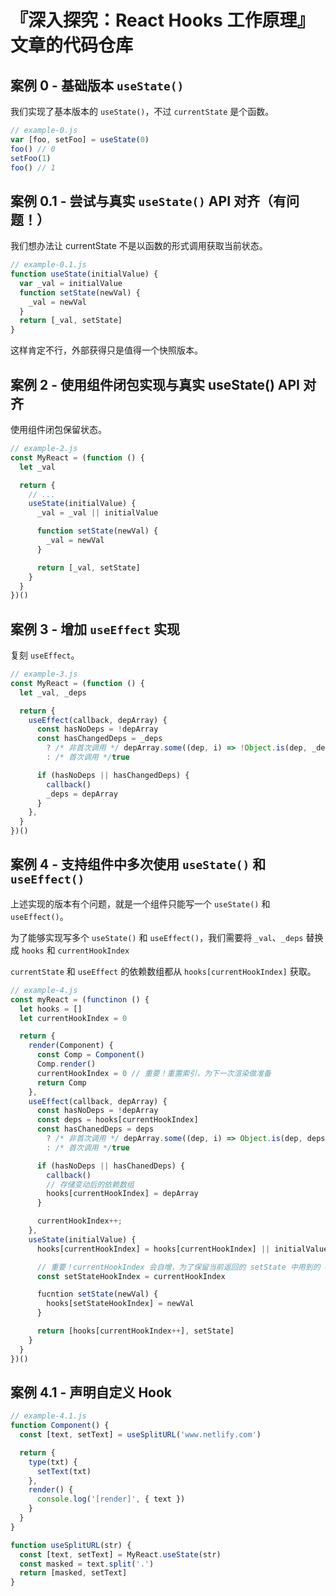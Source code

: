# 『深入探究：React Hooks 工作原理』文章的代码仓库

## 案例 0 - 基础版本 `useState()`

我们实现了基本版本的 `useState()`，不过 `currentState` 是个函数。

```js
// example-0.js
var [foo, setFoo] = useState(0)
foo() // 0
setFoo(1)
foo() // 1
```



## 案例 0.1 - 尝试与真实 `useState()` API 对齐（有问题！）

我们想办法让 currentState 不是以函数的形式调用获取当前状态。

```js
// example-0.1.js
function useState(initialValue) {
  var _val = initialValue
  function setState(newVal) {
    _val = newVal
  }
  return [_val, setState]
}
```

这样肯定不行，外部获得只是值得一个快照版本。

## 案例 2 - 使用组件闭包实现与真实 useState() API 对齐

使用组件闭包保留状态。

```js
// example-2.js
const MyReact = (function () {
  let _val

  return {
    // ...
    useState(initialValue) {
      _val = _val || initialValue

      function setState(newVal) {
        _val = newVal
      }

      return [_val, setState]
    }
  }
})()
```

## 案例 3 - 增加 `useEffect` 实现

复刻 `useEffect`。

```js
// example-3.js
const MyReact = (function () {
  let _val, _deps 

  return {
    useEffect(callback, depArray) {
      const hasNoDeps = !depArray
      const hasChangedDeps = _deps 
        ? /* 非首次调用 */ depArray.some((dep, i) => !Object.is(dep, _deps[i]))
        : /* 首次调用 */true

      if (hasNoDeps || hasChangedDeps) {
        callback()
        _deps = depArray
      }
    },
  }
})()
```

## 案例 4 - 支持组件中多次使用 `useState()` 和 `useEffect()`

上述实现的版本有个问题，就是一个组件只能写一个 `useState()` 和 `useEffect()`。

为了能够实现写多个 `useState()` 和 `useEffect()`，我们需要将 `_val`、`_deps` 替换成 `hooks` 和 `currentHookIndex`

`currentState` 和 `useEffect` 的依赖数组都从 `hooks[currentHookIndex]` 获取。

```js
// example-4.js
const myReact = (functinon () {
  let hooks = []
  let currentHookIndex = 0

  return {
    render(Component) {
      const Comp = Component()
      Comp.render()
      currentHookIndex = 0 // 重要！重置索引，为下一次渲染做准备
      return Comp
    },
    useEffect(callback, depArray) {
      const hasNoDeps = !depArray
      const deps = hooks[currentHookIndex]
      const hasChanedDeps = deps
        ? /* 非首次调用 */ depArray.some((dep, i) => Object.is(dep, deps[i]))
        : /* 首次调用 */true

      if (hasNoDeps || hasChanedDeps) {
        callback()
        // 存储变动后的依赖数组
        hooks[currentHookIndex] = depArray
      }

      currentHookIndex++;
    },
    useState(initialValue) {
      hooks[currentHookIndex] = hooks[currentHookIndex] || initialValue 

      // 重要！currentHookIndex 会自增，为了保留当前返回的 setState 中用到的 currentHookIndex 变量，要额外引入一个变量
      const setStateHookIndex = currentHookIndex

      fucntion setState(newVal) {
        hooks[setStateHookIndex] = newVal
      }

      return [hooks[currentHookIndex++], setState]
    }
  }
})()
```


## 案例 4.1 - 声明自定义 Hook

```js
// example-4.1.js
function Component() {
  const [text, setText] = useSplitURL('www.netlify.com')

  return {
    type(txt) {
      setText(txt)
    },
    render() {
      console.log('[render]', { text })
    }
  }
}

function useSplitURL(str) {
  const [text, setText] = MyReact.useState(str)
  const masked = text.split('.')
  return [masked, setText]
}
```
